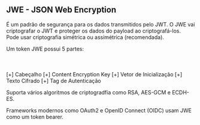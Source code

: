 ## JWE - JSON Web Encryption 
<p>É um padrão de segurança para os dados transmitidos pelo JWT. 
O JWE vai criptografar o JWT e proteger os dados do payload ao criptografá-los. 
Pode usar criptografia simétrica ou assimétrica (recomendada). 
</p>
<p>Um token JWE possui 5 partes:<br></br>
<br></br>[+] Cabeçalho
[+] Content Encryption Key
[+] Vetor de Inicialização
[+] Texto Cifrado
[+] Tag de Autenticação
<p>
Suporta vários algoritmos de criptogradfia como RSA, AES-GCM e ECDH-ES.
</P>
<p>
Frameworks modernos como OAuth2 e OpenID Connect (OIDC) usam JWE como um token bearer. 
</p>


